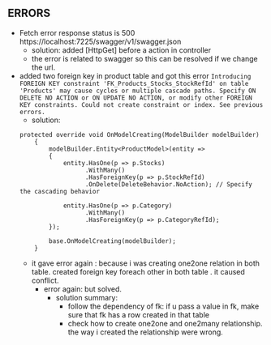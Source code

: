 ﻿## ERRORS
- Fetch error response status is 500 https://localhost:7225/swagger/v1/swagger.json
	- solution: added [HttpGet] before a action in controller
	- the error is related to swagger so this can be resolved if we change the url.
- added two foreign key in product table and got this error `Introducing FOREIGN KEY constraint 'FK_Products_Stocks_StockRefId' on table 'Products' may cause cycles or multiple cascade paths. Specify ON DELETE NO ACTION or ON UPDATE NO ACTION, or modify other FOREIGN KEY constraints.
Could not create constraint or index. See previous errors.`
	- solution: 
	```
	protected override void OnModelCreating(ModelBuilder modelBuilder)
        {
            modelBuilder.Entity<ProductModel>(entity =>
            {
                entity.HasOne(p => p.Stocks)
                      .WithMany()
                      .HasForeignKey(p => p.StockRefId)
                      .OnDelete(DeleteBehavior.NoAction); // Specify the cascading behavior

                entity.HasOne(p => p.Category)
                      .WithMany()
                      .HasForeignKey(p => p.CategoryRefId);
            });

            base.OnModelCreating(modelBuilder);
        }
    ```
    - it gave error again : because i was creating one2one relation in both table. created foreign key foreach other in both table . it caused conflict.
        - error again: but solved. 
            - solution summary: 
                - follow the dependency of fk: if u pass a value in fk, make sure that fk has a row created in that table
                - check how to create one2one and one2many relationship. the way i created the relationship were wrong.